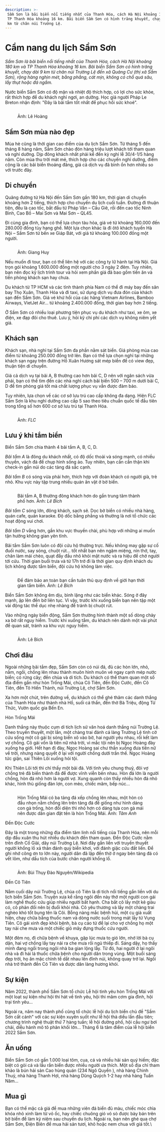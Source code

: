 ```yaml
---
description: >-
 Sầm Sơn là bãi biển nổi tiếng nhất của Thanh Hóa, cách Hà Nội khoảng 180 km và
 TP Thanh Hóa khoảng 16 km. Bãi biển Sầm Sơn có hình trăng khuyết, chạy dài 9
 km từ chân núi Trường Lệ.
---
```


# Cẩm nang du lịch Sầm Sơn

_Sầm Sơn là bãi biển nổi tiếng nhất của Thanh Hóa, cách Hà Nội khoảng 180 km và TP Thanh Hóa khoảng 16 km. Bãi biển Sầm Sơn có hình trăng khuyết, chạy dài 9 km từ chân núi Trường Lệ đến xã Quảng Cư (thị xã Sầm Sơn), rộng hàng nghìn mét, bằng phẳng, cát mịn, không có chỗ quá sâu, lầy thụt hoặc đá ngầm._

Nước biển Sầm Sơn có độ mặn và nhiệt độ thích hợp, có lợi cho sức khỏe, rất thích hợp để du khách nghỉ ngơi, an dưỡng. Học giả người Pháp Le Breton nhận định: "Đây là bãi tắm tốt nhất để phục hồi sức khoẻ".

<figure><img src="https://i1-dulich.vnecdn.net/2022/06/03/sam-son-jpeg-8212-1654254660.jpg?w=0&#x26;h=0&#x26;q=100&#x26;dpr=1&#x26;fit=crop&#x26;s=zFYhFnyoM6fQ21xc02zXlw" alt=""><figcaption><p>Ảnh: Lê Hoàng</p></figcaption></figure>

## Sầm Sơn mùa nào đẹp

Mùa hè cũng là thời gian cao điểm của du lịch Sầm Sơn. Từ tháng 5 đến tháng 8 hàng năm, Sầm Sơn chào đón hàng triệu lượt khách tới tham quan và nghỉ dưỡng. Dịp đông khách nhất phải kể đến kỳ nghỉ lễ 30/4-1/5 hàng năm. Còn mùa thu trời mát mẻ, thích hợp cho các chuyến nghỉ dưỡng, điểm cộng là các bãi biển thoáng đãng, giá cả dịch vụ đã bình ổn hơn nhiều so với trước đây.

## Di chuyển

Quãng đường từ Hà Nội đến Sầm Sơn gần 180 km, thời gian di chuyển khoảng hơn 2 tiếng, thích hợp cho chuyến du lịch cuối tuần. Đường đi thuận tiện, đều là cao tốc, bắt đầu từ Pháp Vân – Cầu Giẽ, rồi đến cao tốc Ninh Bình, Cao Bồ – Mai Sơn và Mai Sơn – QL45.

Đi cùng gia đình, bạn có thể lựa chọn tàu hỏa, giá vé từ khoảng 160.000 đến 280.000 đồng tùy hạng ghế. Một lựa chọn khác là đi ôtô khách tuyến Hà Nội – Sầm Sơn từ bến xe Giáp Bát, với giá từ khoảng 100.000 đồng một người.

<figure><img src="https://i1-dulich.vnecdn.net/2022/06/03/tau-hoa-jpeg-6352-1654254660.jpg?w=0&#x26;h=0&#x26;q=100&#x26;dpr=1&#x26;fit=crop&#x26;s=TKu4YQSyDJgCc0LE5FkgWQ" alt=""><figcaption><p>Ảnh: Giang Huy</p></figcaption></figure>

Nếu muốn đi tour, bạn có thể liên hệ với các công ty lữ hành tại Hà Nội. Giá trọn gói khoảng 1.600.000 đồng một người cho 3 ngày 2 đêm. Tuy nhiên, bạn nên đọc kỹ lịch trình tour và hỏi xem phần giá đã bao gồm tiền ăn và tiền phòng khách sạn hay chưa.

Du khách từ TP HCM và các tỉnh thành phía Nam có thể đi máy bay đến sân bay Thọ Xuân, Thanh Hóa và đi taxi, sử dụng dịch vụ đưa đón của khách sạn đến Sầm Sơn. Giá vé khứ hồi của các hãng Vietnam Airlines, Bamboo Airways, VietJet Air… từ khoảng 2.400.000 đồng, thời gian bay hơn 2 tiếng.

Ở Sầm Sơn có nhiều loại phương tiện phục vụ du khách như taxi, xe ôm, xe điện, xe đạp đôi cho thuê. Lưu ý, hỏi kỹ chi phí các dịch vụ không niêm yết giá.

## Khách sạn

Khách sạn, nhà nghỉ tại Sầm Sơn đa phần nằm sát biển. Giá phòng mùa cao điểm từ khoảng 250.000 đồng trở lên. Bạn có thể lựa chọn nghỉ tại những khách sạn ngay trên đường Hồ Xuân Hương sát mép biển để có view đẹp, thuận tiện di chuyển.

Giá cả dịch vụ tại bãi A, B thường cao hơn bãi C, D nên với ngân sách vừa phải, bạn có thể tìm đến các nhà nghỉ cách bãi biển 500 – 700 m dưới bãi C, D để tìm phòng giá tốt mà chất lượng phục vụ vẫn được đảm bảo.

Tuy nhiên, lựa chọn về các cơ sở lưu trú cao cấp không đa dạng. Hiện FLC Sầm Sơn là khu nghỉ dưỡng cao cấp 5 sao theo tiêu chuẩn quốc tế đầu tiên trong tổng số hơn 600 cơ sở lưu trú tại Thanh Hóa.

<figure><img src="https://i1-dulich.vnecdn.net/2022/06/03/flc-sam-son-jpeg-5848-1654254660.jpg?w=0&#x26;h=0&#x26;q=100&#x26;dpr=1&#x26;fit=crop&#x26;s=AnT5JwKUwS5wKBvpbjMYhQ" alt=""><figcaption><p>Ảnh: <em>FLC</em></p></figcaption></figure>

## Lưu ý khi tắm biển

Biển Sầm Sơn chia thành 4 bãi tắm A, B, C, D.

_Bãi tắm A_ là đông du khách nhất, có độ dốc thoải và sóng mạnh, có nhiều thuyền, vách đá để chụp hình sống ảo. Tuy nhiên, bạn cần cẩn thận khi check-in gần núi do các tảng đá sắc cạnh.

_Bãi tắm B_ có sóng vừa phải hơn, thích hợp với đoàn khách có người già, trẻ nhỏ. Khu vực này tập trung nhiều quán ăn vặt ở bờ biển.

<figure><img src="https://i1-dulich.vnecdn.net/2022/06/03/Sam-Son-02021-jpeg-1685-1654254660.jpg?w=0&#x26;h=0&#x26;q=100&#x26;dpr=1&#x26;fit=crop&#x26;s=mBiVUYyQL0gKIen5KrZrHA" alt=""><figcaption><p>Bãi tắm A, B thường đông khách hơn do gần trung tâm thành phố hơn. Ảnh: <em>Lê Bích</em></p></figcaption></figure>

_Bãi tắm C_ sóng lớn, đông khách, sạch sẽ. Dọc bờ biển có nhiều nhà hàng, quán cafe, quán karaoke. Độ dốc bằng phẳng và thường là nơi tổ chức các hoạt động vui chơi.

_Bãi tắm D_ vắng hơn, gần khu vực thuyền chài, phù hợp với những ai muốn tận hưởng không gian yên tĩnh.

Bãi tắm Sầm Sơn luôn có đội cứu hộ thường trực. Nếu không may gặp sự cố đuối nước, say sóng, chuột rút… tốt nhất bạn nên ngậm miệng, nín thở, tay, chân làm mái chèo, quạt đẩy đầu nhô khỏi mặt nước và ra hiệu để chờ người tới cứu. Thời gian buổi trưa và từ 17h trở đi là thời gian quy định khách du lịch không được tắm biển, đội cứu hộ không làm việc.

<figure><img src="https://i1-dulich.vnecdn.net/2022/06/03/bien-sam-son-jpeg-1778-1654254660.jpg?w=0&#x26;h=0&#x26;q=100&#x26;dpr=1&#x26;fit=crop&#x26;s=ND4u-5OhBfb6NKZtipv3QA" alt=""><figcaption><p>Để đảm bảo an toàn bạn cần tuân thủ quy định về giới hạn thời gian tắm biển. Ảnh: <em>Lê Bích</em></p></figcaption></figure>

Biển Sầm Sơn không êm dịu, bình lặng như các biển khác. Sóng ở đây mạnh, ập lên đến bờ liên tục. Vì vậy, trước khi xuống biển bạn nên tập một vài động tác thể dục nhẹ nhàng để tránh bị chuột rút.

Vào những ngày biển động, Sầm Sơn thường hình thành một số dòng chảy xa bờ rất nguy hiểm. Trước khi xuống tắm, du khách nên dành một vài phút để quan sát, tránh xa khu vực nguy hiểm.

<figure><img src="https://i1-dulich.vnecdn.net/2022/06/03/Sam-Son-00121-jpeg-5786-1654254660.jpg?w=0&#x26;h=0&#x26;q=100&#x26;dpr=1&#x26;fit=crop&#x26;s=6jEm3o9l5aE2k4f628MR1w" alt=""><figcaption><p>Ảnh: Lê Bích</p></figcaption></figure>

## Chơi đâu

Ngoài những bãi tắm đẹp, Sầm Sơn còn có núi đá, đủ các hòn lớn, nhỏ, nằm, ngồi, chồng lên nhau thành muôn hình muôn vẻ ngay cạnh mép nước biển; có rừng cây; đền chùa và di tích. Du khách có thể tham quan một số địa điểm gần như hòn Trống Mái, chùa Cô Tiên, đền Độc Cước, đền Cô Tiên, đền Tô Hiến Thành, núi Trường Lệ, chợ Sầm Sơn.

Xa hơn một chút, trên đường về, du khách có thể ghé thăm các danh thắng của Thanh Hóa như thành nhà Hồ, suối cá thần, đền thờ Bà Triệu, động Từ Thức, Vườn quốc gia Bến En.

Hòn Trống Mái

Danh thắng này thuộc cụm di tích lịch sử văn hoá danh thắng núi Trường Lệ. Theo truyền thuyết, một lần, một chàng trai đánh cá làng Trường Lệ tình cờ cứu sống một cô gái bị sóng biển xô vào bờ, hai người yêu nhau, rồi kết làm vợ chồng. Cô gái vốn là tiên nữ nhà trời, vì mắc tội nên bị Ngọc Hoàng đày xuống hạ giới. Hết hạn đi đày, Ngọc Hoàng sai chư thần xuống đưa tiên nữ về trời, nhưng nàng quyết ở lại với người chồng dưới trần thế. Ngọc Hoàng tức giận, sai Thiên Lôi xuống hỏi tội.

Khi Thiên Lôi tới thì chỉ thấy một bãi đá. Với tình yêu chung thuỷ, đôi vợ chồng trẻ đã biến thành đá để được vĩnh viễn bên nhau. Hòn đá lớn là người chồng, hòn đá nhỏ hơn là người vợ. Xung quanh còn thấy nhiều hòn đá nhỏ khác, hình thù giống đàn lợn, con mèo, chiếc mâm, bếp núc…

<figure><img src="https://i1-dulich.vnecdn.net/2022/06/03/hon-trong-mai-vnexpress-jpeg-9865-1654254660.jpg?w=0&#x26;h=0&#x26;q=100&#x26;dpr=1&#x26;fit=crop&#x26;s=IeJc2Nm64f_VzEkZmsoe7Q" alt=""><figcaption><p>Hòn Trống Mái có ba tảng đá xếp chồng lên nhau, một hòn có đầu nhọn nằm chồng lên trên tảng đá đế giống như hình dáng con gà trống, hòn đối diện thì nhỏ hơn có dáng tựa con gà mái nên được dân gian đặt tên là hòn Trống Mái. Ảnh: <em>Tâm Anh</em></p></figcaption></figure>

Đền Độc Cước

Đây là một trong những địa điểm tâm linh nổi tiếng của Thanh Hóa, nên mỗi dịp đầu xuân thu hút nhiều du khách đến tham quan. Đền Độc Cước nằm trên đỉnh Cổ Giải, dãy núi Trường Lệ. Nơi đây gắn liền với truyền thuyết người khổng lồ xả thân đánh quỷ biển khơi, với đánh giặc cứu đất liền. Để ghi nhớ công ơn to lớn này, người dân đã lập đền thờ ở ngay bên tảng đá có vết lõm, như dấu tích của bước chân người khổng lồ.

<figure><img src="https://i1-dulich.vnecdn.net/2022/06/03/den-doc-cuoc-jpeg-3800-1654254660.jpg?w=0&#x26;h=0&#x26;q=100&#x26;dpr=1&#x26;fit=crop&#x26;s=kvWFR7ZcF00wzOLFLwlaRQ" alt=""><figcaption><p>Ảnh: Bùi Thụy Đào Nguyên/Wikipedia</p></figcaption></figure>

Đền Cô Tiên

Nằm cuối dãy núi Trường Lệ, chùa cô Tiên là di tích nổi tiếng gắn liền với du lịch biển Sầm Sơn. Truyện xưa kể rằng ngôi đền này thờ một người con gái làm nghề thuốc cứu giúp nhiều người bất hạnh. Cha bắt cô lấy một kẻ giàu có, cô phản đối nên bị đuổi khỏi nhà. Cô yêu thương và lấy một chàng trai nghèo khó tốt bụng tên là Côi. Bỗng nàng mắc bệnh hủi, một cụ già xuất hiện, chạy chữa bằng thuốc nam và dòng nước suối trong mát lấy từ Vụng Tiên. Cô gái xinh đẹp khỏi bệnh, bà cụ cáo từ để lại cho vợ chồng họ một tay nải che mưa và một chiếc giỏ mây đựng thuốc cứu người.

Một đêm nọ, đi chữa bệnh về khuya, gặp lúc mưa to gió lớn, nhớ lời bà cụ dặn, hai vợ chồng lấy tay nải ra che mưa rồi ngủ thiếp đi. Sáng dậy, họ thấy mình đang ngồi trong ngôi nhà ba gian lộng lẫy. Từ đó, hai người ở lại ngôi nhà và đi hái lá thuốc chữa bệnh cho người dân trong vùng. Một buổi sáng đẹp trời, họ ăn mặc chỉnh tề dắt nhau lên đỉnh núi, không quay trở lại. Ngôi nhà trở thành đền Cô Tiên và được dân làng hương khói.

## Sự kiện

Năm 2022, thành phố Sầm Sơn tổ chức Lễ hội tình yêu hòn Trống Mái với một loạt sự kiện như hội thi hát về tình yêu, hội thi mâm cơm gia đình, hội trại tình yêu…

Ngoài ra, năm nay thành phố cũng tổ chức lễ hội du lịch biển chủ đề "Sầm Sơn cất cánh" với các sự kiện xuyên suốt như lễ hội thả diều lần đầu tiên; chương trình nghệ thuật thứ 7 hàng tuần; lễ hội đường phố, hội cầu ngư bơi chải, diễu hành mô tô phân khối lớn… Tháng 6 là tâm điểm của lễ hội biển 2022 Sầm Sơn.

## Ăn uống

Biển Sầm Sơn có gần 1.000 loại tôm, cua, cá và nhiều hải sản quý hiếm; đặc biệt có gỏi cá và lẩu rắn biển được nhiều người ưa thích. Một số địa chỉ tham khảo là bún hải sản Cao hùng quán (234 Ngô Quyền ), nhà hàng Chinh Thuỷ, nhà hàng Thanh Hợi, nhà hàng Dũng Quých 1-2 hay nhà hàng Tuấn Năm…

## Mua gì

Bạn có thể mặc cả giá để mua những viên đá biển đủ màu, chiếc móc chìa khóa nhỏ xinh làm từ vỏ ốc, hay chiếc chuông gió vỏ sò được bày bán trên bờ biển để làm kỷ niệm sau chuyến du lịch. Ngoài ra, bạn nên ghé qua chợ Sầm Sơn, Điện Biên để mua hải sản tươi, khô hoặc nem chua với giá tốt.\

